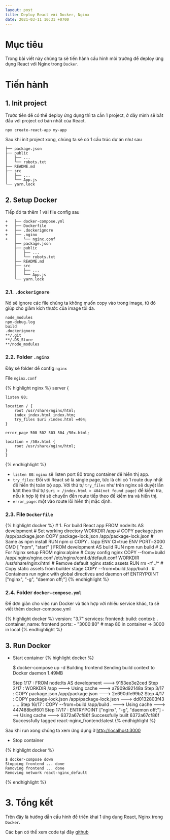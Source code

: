 ```yaml
---
layout: post
title: Deploy React với Docker, Nginx
date: 2021-03-11 10:31 +0700
---
```


# Mục tiêu

Trong bài viết này chúng ta sẽ tiến hành cấu hình môi trường để deploy ứng dụng React với Nginx trong ```Docker```.

# Tiến hành

## 1. Init project

Trước tiên để có thể deploy ứng dụng thì ta cần 1 project, ở đây mình sẽ bắt đầu với project cơ bản nhất của React.

```
npx create-react-app my-app
```

Sau khi init project xong, chúng ta sẽ có 1 cấu trúc dự án như sau

```
├── package.json
├── public
│   ├── ...
│   └── robots.txt
├── README.md
├── src
│   ├── ...
│   └── App.js
└── yarn.lock
```

## 2. Setup Docker

Tiếp đó ta thêm 1 vài file config sau

```
+   ├── docker-compose.yml
+   ├── Dockerfile
+   ├── .dockerignore
+   ├── .nginx
+   │   └── nginx.conf
    ├── package.json
    ├── public
    │   ├── ...
    │   └── robots.txt
    ├── README.md
    ├── src
    │   ├── ...
    │   └── App.js
    └── yarn.lock
```

### 2.1. ```.dockerignore```

Nó sẽ ignore các file chúng ta không muốn copy vào trong image, từ đó giúp cho giảm kích thước của image tối đa.

```
node_modules
npm-debug.log
build
.dockerignore
**/.git
**/.DS_Store
**/node_modules
```

### 2.2. Folder ```.nginx```

Đây sẽ folder để config ```nginx```

File ```nginx.conf```

{% highlight nginx %}
    server {    

    listen 80;

    location / {
        root /usr/share/nginx/html;
        index index.html index.htm;
        try_files $uri /index.html =404;
    }

    error_page 500 502 503 504 /50x.html;

    location = /50x.html {
        root /usr/share/nginx/html;
    }
    }
{% endhighlight %}

- ```listen 80```: ```nginx``` sẽ listen port 80 trong container để hiển thị app.
- ```try_files```: Đối với React sẽ là single page, tức là chỉ có 1 route duy nhất để hiển thị toàn bộ app. Với thứ tự ```try_files``` như trên nginx sẽ duyệt lần lượt theo thứ tự ```$uri > /index.html > 404(not found page)``` để kiểm tra, nếu k hợp lệ thì sẽ chuyển đến route tiếp theo để kiểm tra và hiển thị.
- ```error_page```: một vào route lỗi hiển thị mặc định.

### 2.3. File ```Dockerfile```

{% highlight docker %}
    # 1. For build React app
    FROM node:lts AS development
    # Set working directory
    WORKDIR /app
    #
    COPY package.json /app/package.json
    COPY package-lock.json /app/package-lock.json
    # Same as npm install
    RUN npm ci
    COPY . /app
    ENV CI=true
    ENV PORT=3000
    CMD [ "npm", "start" ]
    FROM development AS build
    RUN npm run build
    # 2. For Nginx setup
    FROM nginx:alpine
    # Copy config nginx
    COPY --from=build /app/.nginx/nginx.conf /etc/nginx/conf.d/default.conf
    WORKDIR /usr/share/nginx/html
    # Remove default nginx static assets
    RUN rm -rf ./*
    # Copy static assets from builder stage
    COPY --from=build /app/build .
    # Containers run nginx with global directives and daemon off
    ENTRYPOINT ["nginx", "-g", "daemon off;"]
{% endhighlight %}

### 2.4. Folder ```docker-compose.yml```

Để đơn giản cho việc run Docker và tích hợp với nhiều service khác, ta sẽ viết thêm docker-compose.yml

{% highlight docker %}
    version: "3.7"
    services:
    frontend:
        build:
        context: .
        container_name: frontend
        ports:
        - "3000:80" # map 80 in container => 3000 in local
{% endhighlight %}

## 3. Run Docker

- Start container
{% highlight docker %}

    $ docker-compose up -d
    Building frontend
    Sending build context to Docker daemon   1.49MB

    Step 1/17 : FROM node:lts AS development
    ---> 9153ee3e2ced
    Step 2/17 : WORKDIR /app
    ---> Using cache
    ---> a7909d92148a
    Step 3/17 : COPY package.json /app/package.json
    ---> 2e690dfe99b2
    Step 4/17 : COPY package-lock.json /app/package-lock.json
    ---> dd0132803f43
    .....
    Step 16/17 : COPY --from=build /app/build .
    ---> Using cache
    ---> 447488bdf601
    Step 17/17 : ENTRYPOINT ["nginx", "-g", "daemon off;"]
    ---> Using cache
    ---> 6372a67cf86f
    Successfully built 6372a67cf86f
    Successfully tagged react-nginx_frontend:latest
{% endhighlight %}

Sau khi run xong chúng ta xem ứng dụng ở [http://localhost:3000](http://localhost:3000)

- Stop container

{% highlight docker %}

    $ docker-compose down
    Stopping frontend ... done
    Removing frontend ... done
    Removing network react-nginx_default
{% endhighlight %}


# 3. Tổng kết
Trên đây là hướng dẫn cấu hình để triển khai 1 ứng dụng React, Nginx trong ```Docker```.

Các bạn có thể xem code tại đây [github](https://github.com/docker/awesome-compose/tree/master/react-nginx)
